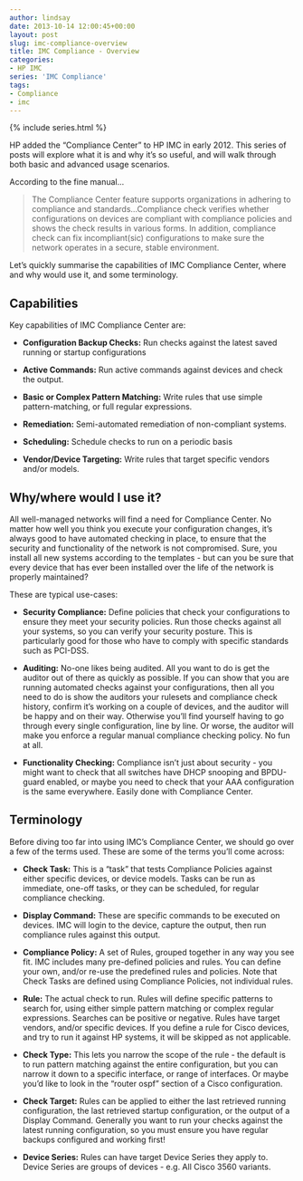 ```yaml
---
author: lindsay
date: 2013-10-14 12:00:45+00:00
layout: post
slug: imc-compliance-overview
title: IMC Compliance - Overview
categories:
- HP IMC
series: 'IMC Compliance'
tags:
- Compliance
- imc
---
```


{% include series.html %}

HP added the “Compliance Center” to HP IMC in early 2012. This series of posts will explore what it is and why it’s so useful, and will walk through both basic and advanced usage scenarios.

According to the fine manual…



> The Compliance Center feature supports organizations in adhering to compliance and standards…Compliance check verifies whether configurations on devices are compliant with compliance policies and shows the check results in various forms. In addition, compliance check can fix incompliant(sic) configurations to make sure the network operates in a secure, stable environment.



Let’s quickly summarise the capabilities of IMC Compliance Center, where and why would use it, and some terminology.



## Capabilities



Key capabilities of IMC Compliance Center are:




    
  * **Configuration Backup Checks:** Run checks against the latest saved running or startup configurations

    
  * **Active Commands:** Run active commands against devices and check the output.

    
  * **Basic or Complex Pattern Matching:** Write rules that use simple pattern-matching, or full regular expressions.

    
  * **Remediation:** Semi-automated remediation of non-compliant systems.

    
  * **Scheduling:** Schedule checks to run on a periodic basis

    
  * **Vendor/Device Targeting:** Write rules that target specific vendors and/or models.





## Why/where would I use it?



All well-managed networks will find a need for Compliance Center. No matter how well you think you execute your configuration changes, it’s always good to have automated checking in place, to ensure that the security and functionality of the network is not compromised. Sure, you install all new systems according to the templates - but can you be sure that every device that has ever been installed over the life of the network is properly maintained?

These are typical use-cases:




    
  * **Security Compliance:** Define policies that check your configurations to ensure they meet your security policies. Run those checks against all your systems, so you can verify your security posture. This is particularly good for those who have to comply with specific standards such as PCI-DSS.

    
  * **Auditing:** No-one likes being audited. All you want to do is get the auditor out of there as quickly as possible. If you can show that you are running automated checks against your configurations, then all you need to do is show the auditors your rulesets and compliance check history, confirm it’s working on a couple of devices, and the auditor will be happy and on their way. Otherwise you’ll find yourself having to go through every single configuration, line by line. Or worse, the auditor will make you enforce a regular manual compliance checking policy. No fun at all.

    
  * **Functionality Checking:** Compliance isn’t just about security - you might want to check that all switches have DHCP snooping and BPDU-guard enabled, or maybe you need to check that your AAA configuration is the same everywhere. Easily done with Compliance Center.





## Terminology



Before diving too far into using IMC’s Compliance Center, we should go over a few of the terms used. These are some of the terms you’ll come across:




    
  * **Check Task:** This is a “task” that tests Compliance Policies against either specific devices, or device models. Tasks can be run as immediate, one-off tasks, or they can be scheduled, for regular compliance checking.

    
  * **Display Command:** These are specific commands to be executed on devices. IMC will login to the device, capture the output, then run compliance rules against this output.

    
  * **Compliance Policy:** A set of Rules, grouped together in any way you see fit. IMC includes many pre-defined policies and rules. You can define your own, and/or re-use the predefined rules and policies. Note that Check Tasks are defined using Compliance Policies, not individual rules.

    
  * **Rule:** The actual check to run. Rules will define specific patterns to search for, using either simple pattern matching or complex regular expressions. Searches can be positive or negative. Rules have target vendors, and/or specific devices. If you define a rule for Cisco devices, and try to run it against HP systems, it will be skipped as not applicable.

    
  * **Check Type:** This lets you narrow the scope of the rule - the default is to run pattern matching against the entire configuration, but you can narrow it down to a specific interface, or range of interfaces. Or maybe you’d like to look in the “router ospf” section of a Cisco configuration.

    
  * **Check Target:** Rules can be applied to either the last retrieved running configuration, the last retrieved startup configuration, or the output of a Display Command. Generally you want to run your checks against the latest running configuration, so you must ensure you have regular backups configured and working first!

    
  * **Device Series:** Rules can have target Device Series they apply to. Device Series are groups of devices - e.g. All Cisco 3560 variants.


